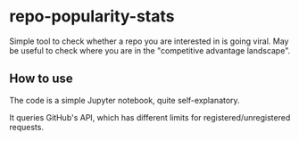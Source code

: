 # repo-popularity-stats

Simple tool to check whether a repo you are interested in is going viral. May be useful to check where you are in the "competitive advantage landscape".

## How to use

The code is a simple Jupyter notebook, quite self-explanatory.

It queries GitHub's API, which has different limits for registered/unregistered requests.
